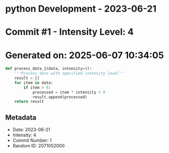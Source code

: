 ﻿# python Development - 2023-06-21
# Commit #1 - Intensity Level: 4
# Generated on: 2025-06-07 10:34:05
```python
def process_data_1(data, intensity=4):
    '''Process data with specified intensity level'''
    result = []
    for item in data:
        if item > 0:
            processed = item * intensity + 8
            result.append(processed)
    return result
```
## Metadata
- Date: 2023-06-21
- Intensity: 4
- Commit Number: 1
- Random ID: 2071052000
